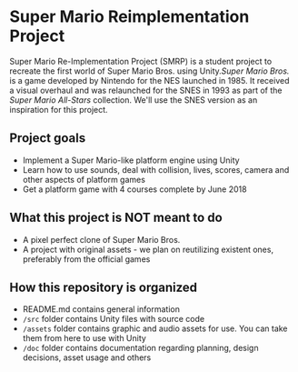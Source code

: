 # Super Mario Reimplementation Project
Super Mario Re-Implementation Project (SMRP) is a student project to recreate the first world of Super Mario Bros. using Unity.*Super Mario Bros.* is a game developed by Nintendo for the NES launched in 1985. It received a visual overhaul and was relaunched for the SNES in 1993 as part of the *Super Mario All-Stars* collection. We'll use the SNES version as an inspiration for this project.

## Project goals
* Implement a Super Mario-like platform engine using Unity
* Learn how to use sounds, deal with collision, lives, scores, camera and other aspects of platform games
* Get a platform game with 4 courses complete by June 2018

## What this project is NOT meant to do
* A pixel perfect clone of Super Mario Bros.
* A project with original assets - we plan on reutilizing existent ones, preferably from the official games

## How this repository is organized
* README.md contains general information
* `/src` folder contains Unity files with source code
* `/assets` folder contains graphic and audio assets for use. You can take them from here to use with Unity
* `/doc` folder contains documentation regarding planning, design decisions, asset usage and others
